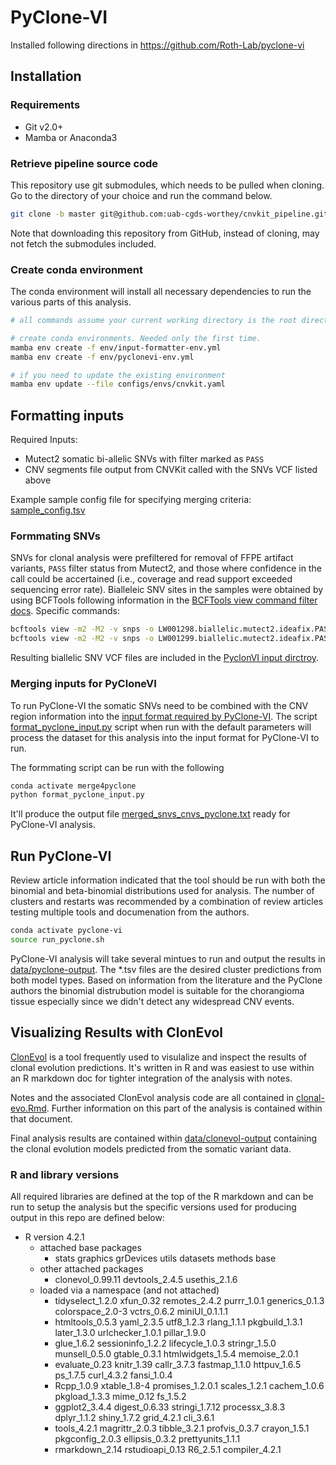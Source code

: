# PyClone-VI

Installed following directions in https://github.com/Roth-Lab/pyclone-vi

## Installation

### Requirements

- Git v2.0+
- Mamba or Anaconda3

### Retrieve pipeline source code

This repository use git submodules, which needs to be pulled when cloning. Go to the directory of your choice and run
the command below.

```sh
git clone -b master git@github.com:uab-cgds-worthey/cnvkit_pipeline.git
```

Note that downloading this repository from GitHub, instead of cloning, may not fetch the submodules included.

### Create conda environment

The conda environment will install all necessary dependencies to run the various parts of this analysis.

```sh
# all commands assume your current working directory is the root directory of this repo

# create conda environments. Needed only the first time.
mamba env create -f env/input-formatter-env.yml
mamba env create -f env/pyclonevi-env.yml

# if you need to update the existing environment
mamba env update --file configs/envs/cnvkit.yaml
```

## Formatting inputs

Required Inputs:

- Mutect2 somatic bi-allelic SNVs with filter marked as `PASS`
- CNV segments file output from CNVKit called with the SNVs VCF listed above

Example sample config file for specifying merging criteria: [sample_config.tsv](.test/sample_config.tsv)

### Formmating SNVs

SNVs for clonal analysis were prefiltered for removal of FFPE artifact variants, `PASS` filter status from Mutect2, and
those where confidence in the call could be accertained (i.e., coverage and read support exceeded sequencing error
rate). Bialleleic SNV sites in the samples were obtained by using BCFTools following information in the
[BCFTools view command filter docs](https://samtools.github.io/bcftools/bcftools.html#view). Specific commands:

```sh
bcftools view -m2 -M2 -v snps -o LW001298.biallelic.mutect2.ideafix.PASS.hi-conf.vcf.gz LW001298.mutect2.ideafix.PASS.hi-conf.vcf.gz
bcftools view -m2 -M2 -v snps -o LW001299.biallelic.mutect2.ideafix.PASS.hi-conf.vcf.gz LW001299.mutect2.ideafix.PASS.hi-conf.vcf.gz
```

Resulting biallelic SNV VCF files are included in the [PyclonVI input dirctroy](data/pyclone-input).

### Merging inputs for PyCloneVI

To run PyClone-VI the somatic SNVs need to be combined with the CNV region information into the
[input format required by PyClone-VI](https://github.com/Roth-Lab/pyclone-vi/blob/master/README.md#input-format). The
script [format_pyclone_input.py](format_pyclone_input.py) script when run with the default parameters will process the
dataset for this analysis into the input format for PyClone-VI to run.

The formmating script can be run with the following

```sh
conda activate merge4pyclone
python format_pyclone_input.py
```

It'll produce the output file [merged_snvs_cnvs_pyclone.txt](data/pyclone-input/merged_snvs_cnvs_pyclone.txt) ready for
PyClone-VI analysis.

## Run PyClone-VI

Review article information indicated that the tool should be run with both the binomial and beta-binomial distributions
used for analysis. The number of clusters and restarts was recommended by a combination of review articles testing
multiple tools and documenation from the authors.

```sh
conda activate pyclone-vi
source run_pyclone.sh
```

PyClone-VI analysis will take several mintues to run and output the results in
[data/pyclone-output](data/pyclone-output). The \*.tsv files are the desired cluster predictions from both model types.
Based on information from the literature and the PyClone authors the binomial distrubution model is suitable for the
chorangioma tissue especially since we didn't detect any widespread CNV events.

## Visualizing Results with ClonEvol

[ClonEvol](https://github.com/hdng/clonevol) is a tool frequently used to visulalize and inspect the results of clonal
evolution predictions. It's written in R and was easiest to use within an R markdown doc for tighter integration of the
analysis with notes.

Notes and the associated ClonEvol analysis code are all contained in [clonal-evo.Rmd](clonal-evo.Rmd). Further
information on this part of the analysis is contained within that document.

Final analysis results are contained within [data/clonevol-output](data/clonevol-output) containing the clonal evolution
models predicted from the somatic variant data.

### R and library versions

All required libraries are defined at the top of the R markdown and can be run to setup the analysis but the specific
versions used for producing output in this repo are defined below:

- R version 4.2.1
  - attached base packages
    - stats graphics grDevices utils datasets methods base
  - other attached packages
    - clonevol_0.99.11 devtools_2.4.5 usethis_2.1.6
  - loaded via a namespace (and not attached)
    - tidyselect_1.2.0 xfun_0.32 remotes_2.4.2 purrr_1.0.1 generics_0.1.3 colorspace_2.0-3 vctrs_0.6.2 miniUI_0.1.1.1
    - htmltools_0.5.3 yaml_2.3.5 utf8_1.2.3 rlang_1.1.1 pkgbuild_1.3.1 later_1.3.0 urlchecker_1.0.1 pillar_1.9.0
    - glue_1.6.2 sessioninfo_1.2.2 lifecycle_1.0.3 stringr_1.5.0 munsell_0.5.0 gtable_0.3.1 htmlwidgets_1.5.4
      memoise_2.0.1
    - evaluate_0.23 knitr_1.39 callr_3.7.3 fastmap_1.1.0 httpuv_1.6.5 ps_1.7.5 curl_4.3.2 fansi_1.0.4
    - Rcpp_1.0.9 xtable_1.8-4 promises_1.2.0.1 scales_1.2.1 cachem_1.0.6 pkgload_1.3.3 mime_0.12 fs_1.5.2
    - ggplot2_3.4.4 digest_0.6.33 stringi_1.7.12 processx_3.8.3 dplyr_1.1.2 shiny_1.7.2 grid_4.2.1 cli_3.6.1
    - tools_4.2.1 magrittr_2.0.3 tibble_3.2.1 profvis_0.3.7 crayon_1.5.1 pkgconfig_2.0.3 ellipsis_0.3.2
      prettyunits_1.1.1
    - rmarkdown_2.14 rstudioapi_0.13 R6_2.5.1 compiler_4.2.1
